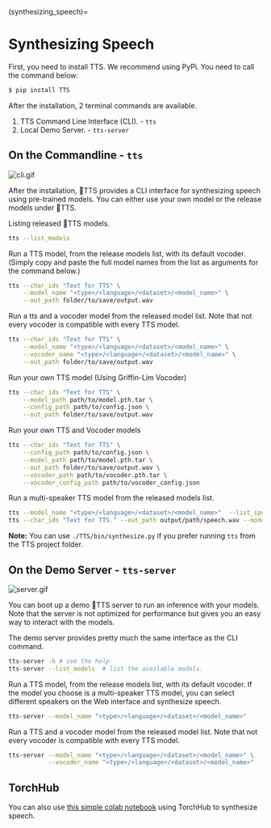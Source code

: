 (synthesizing_speech)=
# Synthesizing Speech

First, you need to install TTS. We recommend using PyPi. You need to call the command below:

```bash
$ pip install TTS
```

After the installation, 2 terminal commands are available.

1. TTS Command Line Interface (CLI). - `tts`
2. Local Demo Server. - `tts-server`

## On the Commandline - `tts`
![cli.gif](https://github.com/coqui-ai/TTS/raw/main/images/tts_cli.gif)

After the installation, 🐸TTS provides a CLI interface for synthesizing speech using pre-trained models. You can either use your own model or the release models under 🐸TTS.

Listing released 🐸TTS models.

```bash
tts --list_models
```

Run a TTS model, from the release models list, with its default vocoder. (Simply copy and paste the full model names from the list as arguments for the command below.)

```bash
tts --char_ids "Text for TTS" \
    --model_name "<type>/<language>/<dataset>/<model_name>" \
    --out_path folder/to/save/output.wav
```

Run a tts and a vocoder model from the released model list. Note that not every vocoder is compatible with every TTS model.

```bash
tts --char_ids "Text for TTS" \
    --model_name "<type>/<language>/<dataset>/<model_name>" \
    --vocoder_name "<type>/<language>/<dataset>/<model_name>" \
    --out_path folder/to/save/output.wav
```

Run your own TTS model (Using Griffin-Lim Vocoder)

```bash
tts --char_ids "Text for TTS" \
    --model_path path/to/model.pth.tar \
    --config_path path/to/config.json \
    --out_path folder/to/save/output.wav
```

Run your own TTS and Vocoder models

```bash
tts --char_ids "Text for TTS" \
    --config_path path/to/config.json \
    --model_path path/to/model.pth.tar \
    --out_path folder/to/save/output.wav \
    --vocoder_path path/to/vocoder.pth.tar \
    --vocoder_config_path path/to/vocoder_config.json
```

Run a multi-speaker TTS model from the released models list.

```bash
tts --model_name "<type>/<language>/<dataset>/<model_name>"  --list_speaker_idxs  # list the possible speaker IDs.
tts --char_ids "Text for TTS." --out_path output/path/speech.wav --model_name "<language>/<dataset>/<model_name>"  --speaker_idx "<speaker_id>"
```

**Note:** You can use ```./TTS/bin/synthesize.py``` if you prefer running ```tts``` from the TTS project folder.

## On the Demo Server - `tts-server`

 <!-- <img src="https://raw.githubusercontent.com/coqui-ai/TTS/main/images/demo_server.gif" height="56"/> -->
![server.gif](https://github.com/coqui-ai/TTS/raw/main/images/demo_server.gif)

You can boot up a demo 🐸TTS server to run an inference with your models. Note that the server is not optimized for performance
but gives you an easy way to interact with the models.

The demo server provides pretty much the same interface as the CLI command.

```bash
tts-server -h # see the help
tts-server --list_models  # list the available models.
```

Run a TTS model, from the release models list, with its default vocoder.
If the model you choose is a multi-speaker TTS model, you can select different speakers on the Web interface and synthesize
speech.

```bash
tts-server --model_name "<type>/<language>/<dataset>/<model_name>"
```

Run a TTS and a vocoder model from the released model list. Note that not every vocoder is compatible with every TTS model.

```bash
tts-server --model_name "<type>/<language>/<dataset>/<model_name>" \
           --vocoder_name "<type>/<language>/<dataset>/<model_name>"
```

## TorchHub
You can also use [this simple colab notebook](https://colab.research.google.com/drive/1iAe7ZdxjUIuN6V4ooaCt0fACEGKEn7HW?usp=sharing) using TorchHub to synthesize speech.
